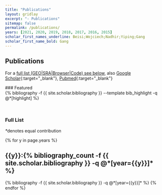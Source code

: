 ```yaml
---
title: "Publications"
layout: gridlay
excerpt: "- Publications"
sitemap: false
permalink: /publications/
years: [2021, 2020, 2019, 2018, 2017, 2016, 2015]
scholar_first_names_underline: Beisi;Wojciech;Nadhir;Yiping;Gang
scholar_first_name_bold: Gang
---
```



## Publications

For a [full list (GEO\|SRA\|Browser\|Code) see below](#full-list), also [Google Scholar](https://scholar.google.com/citations?user=PIPGxWoAAAAJ){:target="_blank"}, [Pubmed](https://www.ncbi.nlm.nih.gov/myncbi/1zofdYmKS0FQg/bibliography/public/){:target="_blank"}

<div class="row">
### Featured

<div class="publications_highlight">
  {% bibliography -f {{ site.scholar.bibliography }} --template bib_highlight -q @*[highlight] %}
</div>
</div>

<p> &nbsp; </p>

### Full List

<nobr><em>*</em>denotes equal contribution</nobr>

<div class="publications">

{% for y in page.years %}
  <h2 class="year">{{y}}:{% bibliography_count -f {{ site.scholar.bibliography }} -q @*[year={{y}}]* %}</h2>
  {% bibliography -f {{ site.scholar.bibliography }} -q @*[year={{y}}]* %}
{% endfor %}

</div>
